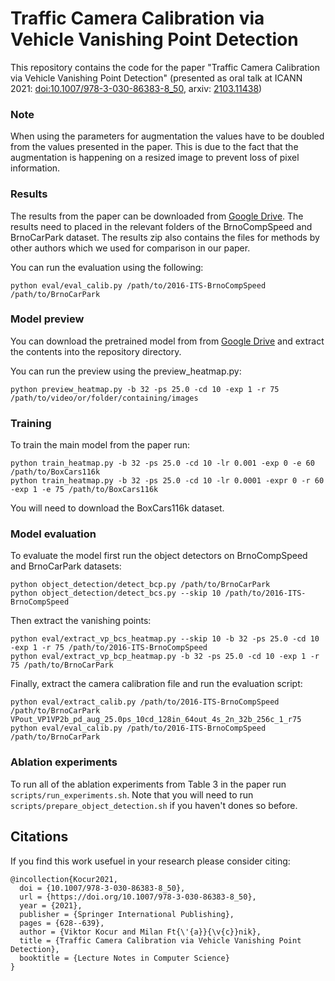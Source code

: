 # Traffic Camera Calibration via Vehicle Vanishing Point Detection

This repository contains the code for the paper "Traffic Camera Calibration via Vehicle Vanishing Point Detection" (presented as oral talk at ICANN 2021: [doi:10.1007/978-3-030-86383-8_50](https://doi.org/10.1007/978-3-030-86383-8_50), arxiv: [2103.11438](https://arxiv.org/abs/2103.11438))

### Note

When using the parameters for augmentation the values have to be doubled from the values presented in the paper. This is due to the fact that the augmentation is happening on a resized image to prevent loss of pixel information.

### Results

The results from the paper can be downloaded from [Google Drive](https://drive.google.com/file/d/1JfG1kZQf82I5y9z5kAom-zlsh8Hw7qvG/view?usp=sharing). The results need to placed in the relevant folders of the BrnoCompSpeed and BrnoCarPark dataset. The results zip also contains the files for methods by other authors which we used for comparison in our paper.

You can run the evaluation using the following:
```
python eval/eval_calib.py /path/to/2016-ITS-BrnoCompSpeed /path/to/BrnoCarPark
```

### Model preview

You can download the pretrained model from from [Google Drive](https://drive.google.com/file/d/1Ppz96cIEol_UqgF2mQpoTxKkGwVvQ38P/view?usp=sharing) and extract the contents into the repository directory.

You can run the preview using the preview_heatmap.py:

```
python preview_heatmap.py -b 32 -ps 25.0 -cd 10 -exp 1 -r 75 /path/to/video/or/folder/containing/images
```

### Training

To train the main model from the paper run:

```
python train_heatmap.py -b 32 -ps 25.0 -cd 10 -lr 0.001 -exp 0 -e 60 /path/to/BoxCars116k
python train_heatmap.py -b 32 -ps 25.0 -cd 10 -lr 0.0001 -expr 0 -r 60 -exp 1 -e 75 /path/to/BoxCars116k
```

You will need to download the BoxCars116k dataset.

### Model evaluation

To evaluate the model first run the object detectors on BrnoCompSpeed and BrnoCarPark datasets:

```
python object_detection/detect_bcp.py /path/to/BrnoCarPark
python object_detection/detect_bcs.py --skip 10 /path/to/2016-ITS-BrnoCompSpeed
```

Then extract the vanishing points:

```
python eval/extract_vp_bcs_heatmap.py --skip 10 -b 32 -ps 25.0 -cd 10 -exp 1 -r 75 /path/to/2016-ITS-BrnoCompSpeed
python eval/extract_vp_bcp_heatmap.py -b 32 -ps 25.0 -cd 10 -exp 1 -r 75 /path/to/BrnoCarPark
```

Finally, extract the camera calibration file and run the evaluation script:

```
python eval/extract_calib.py /path/to/2016-ITS-BrnoCompSpeed /path/to/BrnoCarPark VPout_VP1VP2b_pd_aug_25.0ps_10cd_128in_64out_4s_2n_32b_256c_1_r75
python eval/eval_calib.py /path/to/2016-ITS-BrnoCompSpeed /path/to/BrnoCarPark
```

### Ablation experiments

To run all of the ablation experiments from Table 3 in the paper run `scripts/run_experiments.sh`. Note that you will need to run `scripts/prepare_object_detection.sh` if you haven't dones so before.

## Citations

If you find this work usefuel in your research please consider citing:

```
@incollection{Kocur2021,
  doi = {10.1007/978-3-030-86383-8_50},
  url = {https://doi.org/10.1007/978-3-030-86383-8_50},
  year = {2021},
  publisher = {Springer International Publishing},
  pages = {628--639},
  author = {Viktor Kocur and Milan Ft{\'{a}}{\v{c}}nik},
  title = {Traffic Camera Calibration via Vehicle Vanishing Point Detection},
  booktitle = {Lecture Notes in Computer Science}
}
```
